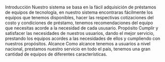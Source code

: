 Introducción
Nuestro sistema se basa en la fácil adquisición de préstamos de equipos de tecnología, en
nuestro sistema encontraras fácilmente los equipos que tenemos disponibles, hacer las
respectivas cotizaciones del costo y condiciones de préstamo, tenemos recomendaciones del
equipo que necesitas acorde a la necesidad de cada ususario.
 Propósito
Cumplir y satisfacer las necesidades de nuestros usuarios, dando el mejor servicio,
prestando los equipos acordes a las necesidades de ellos y cumpliendo con
nuestros propósitos.
Alcance
Como alcance tenemos a usuarios a nivel nacional, prestamos nuestro servicio en todo el
país, tenemos una gran cantidad de equipos de diferentes características.
